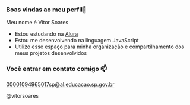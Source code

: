 ### Boas vindas ao meu perfil👋

Meu nome é Vitor Soares

- Estou estudando na [Alura](https://www.alura.com.br)
- Estou me desenvolvendo na linguagem JavaScript
- Utilizo esse espaço para minha organização e compartilhamento dos meus projetos desenvolvidos

### Você entrar em contato comigo 📫

  00001094965017sp@al.educacao.sp.gov.br
  
  @vitorsoares
